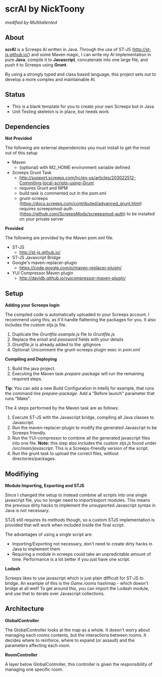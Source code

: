 scrAI by NickToony
===================
*modified by Multitallented*

About
-------------
**scrAI** is a Screeps AI written in Java. Through the use of ST-JS (http://st-js.github.io/) and some Maven magic, I can write my AI implementation in pure **Java**, compile it to **Javascript**, concatenate into one large file, and push it to Screeps using **Grunt**.

By using a strongly typed and class based language, this project sets out to develop a more complex and maintainable AI.

Status
---------
 - This is a blank template for you to create your own Screeps bot in Java
 - Unit Testing skeleton is in place, but needs work

Dependencies
----------

**Not Provided**

The following are external dependencies you must install to get the most out of this setup

 - Maven
	 - (optional) with M2_HOME environment variable defined
 - Screeps Grunt Task
	 - http://support.screeps.com/hc/en-us/articles/203022512-Commiting-local-scripts-using-Grunt
	 - requires Grunt and NPM
	 - build task is commented out in the pom.xml
	 - grunt-screeps (https://docs.screeps.com/contributed/advanced_grunt.html) requires screepsmod-auth (https://github.com/ScreepsMods/screepsmod-auth) to be installed on your private server

**Provided**

The following are provided by the Maven pom.xml file.

 - ST-JS
	 - http://st-js.github.io/
 - ST-JS Javascript Bridge
 - Google's maven-replacer-plugin
	 - https://code.google.com/p/maven-replacer-plugin/
 - YUI Compressor Maven plugin
	- http://davidb.github.io/yuicompressor-maven-plugin/


Setup
-------------------

**Adding your Screeps login**

The compiled code is automatically uploaded to your Screeps account. I recommend using this, as it'll handle flattening the packages for you. It also includes the custom stjs.js file.

1. Duplicate the *Gruntfile.example.js* file to *Gruntfile.js*
2. Replace the *email* and *password* fields with your details
3. *Gruntfile.js* is already added to the .gitignore
4. Optional: Uncomment the grunt-screeps plugin exec in *pom.xml*

**Compiling and Deploying**

1. Build the java project.
2. Executing the Maven task *prepare-package* will run the remaining required steps.

**Tip**: You can add a new Build Configuration in Intellij for example, that runs the command line *prepare-package*. Add a "Before launch" parameter that runs "Make".

The 4 steps performed by the Maven task are as follows:

1. Execute ST-JS with the Javascript bridge, compiling all Java classes to Javascript.
2. Run the maven-replacer-plugin to modify the generated Javascript to be Screeps friendly. 
3. Run the YUI-compressor to combine all the generated javascript files into one file. **Note:** this step also includes the custom *stjs.js* found under */src/main/javascript*. This is a Screeps-friendly version of the script.
4. Run the grunt task to upload the correct files, without directories/packages.

Modifiying
-------
**Module Importing, Exporting and STJS**

Since I changed the setup to instead combine all scripts into one single javascript file, you no longer need to import/export modules. This means the previous dirty hacks to implement the unsupported Javascript syntax in Java is not necessary.

STJS still requires its methods though, so a custom STJS implementation is provided that will work when included inside the final script.

The advantages of using a single script are:
- Importing/Exporting not necessary, don't need to create dirty hacks in Java to implement them
- Requiring a module in screeps could take an unpredictable amount of time. Performance is a lot better if you just have one script.

**Lodash**

Screeps likes to use javascript which is just plain difficult for ST-JS to bridge. An example of this is the *Game.rooms* hashmap - which doesn't bridge at all well! To get around this, you can import the Lodash module, and use that to iterate over Javascript collections.

Architecture
-------

**GlobalController**

The GlobalController looks at the map as a whole. It doesn't worry about managing each rooms contents, but the interactions between rooms. It decides where to reinforce, where to expand (or assault) and the parameters affecting each room.

**RoomController**

A layer below GlobalController, this controller is given the responsibility of managing one specific room.